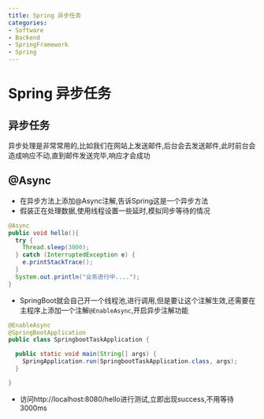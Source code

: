 ```yaml
---
title: Spring 异步任务
categories:
- Software
- Backend
- SpringFramework
- Spring
---
```

# Spring 异步任务

## 异步任务

异步处理是非常常用的,比如我们在网站上发送邮件,后台会去发送邮件,此时前台会造成响应不动,直到邮件发送完毕,响应才会成功

## @Async

- 在异步方法上添加@Async注解,告诉Spring这是一个异步方法
- 假装正在处理数据,使用线程设置一些延时,模拟同步等待的情况

```java
@Async
public void hello(){
  try {
    Thread.sleep(3000);
  } catch (InterruptedException e) {
    e.printStackTrace();
  }
  System.out.println("业务进行中....");
}
```

- SpringBoot就会自己开一个线程池,进行调用,但是要让这个注解生效,还需要在主程序上添加一个注解`@EnableAsync`,开启异步注解功能

```java
@EnableAsync
@SpringBootApplication
public class SpringbootTaskApplication {

  public static void main(String[] args) {
    SpringApplication.run(SpringbootTaskApplication.class, args);
  }

}
```

- 访问http://localhost:8080/hello进行测试,立即出现success,不用等待3000ms